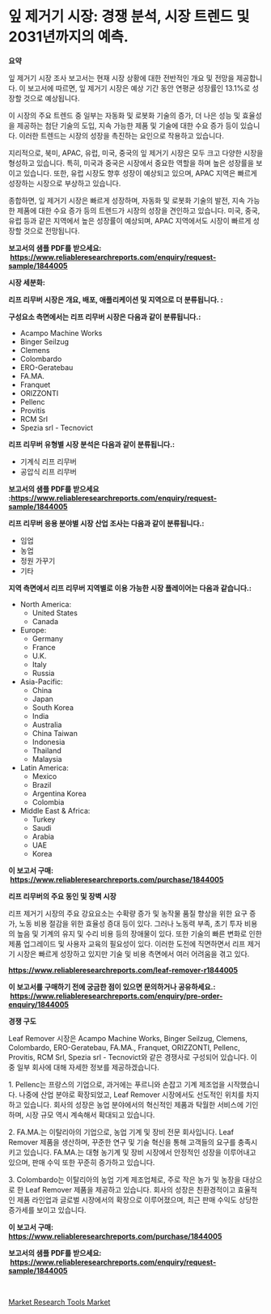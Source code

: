 <p><h1>잎 제거기 시장: 경쟁 분석, 시장 트렌드 및 2031년까지의 예측.</h1></p><p><strong>요약</strong></p>
<p><p>잎 제거기 시장 조사 보고서는 현재 시장 상황에 대한 전반적인 개요 및 전망을 제공합니다. 이 보고서에 따르면, 잎 제거기 시장은 예상 기간 동안 연평균 성장률인 13.1%로 성장할 것으로 예상됩니다.</p><p>이 시장의 주요 트렌드 중 일부는 자동화 및 로봇화 기술의 증가, 더 나은 성능 및 효율성을 제공하는 첨단 기술의 도입, 지속 가능한 제품 및 기술에 대한 수요 증가 등이 있습니다. 이러한 트렌드는 시장의 성장을 촉진하는 요인으로 작용하고 있습니다.</p><p>지리적으로, 북미, APAC, 유럽, 미국, 중국의 잎 제거기 시장은 모두 크고 다양한 시장을 형성하고 있습니다. 특히, 미국과 중국은 시장에서 중요한 역할을 하며 높은 성장률을 보이고 있습니다. 또한, 유럽 시장도 향후 성장이 예상되고 있으며, APAC 지역은 빠르게 성장하는 시장으로 부상하고 있습니다.</p><p>종합하면, 잎 제거기 시장은 빠르게 성장하며, 자동화 및 로봇화 기술의 발전, 지속 가능한 제품에 대한 수요 증가 등의 트렌드가 시장의 성장을 견인하고 있습니다. 미국, 중국, 유럽 등과 같은 지역에서 높은 성장률이 예상되며, APAC 지역에서도 시장이 빠르게 성장할 것으로 전망됩니다.</p></p>
<p><strong>보고서의 샘플 PDF를 받으세요: &nbsp;<a href="https://www.reliableresearchreports.com/enquiry/request-sample/1844005">https://www.reliableresearchreports.com/enquiry/request-sample/1844005</a></strong></p>
<p><strong>시장 세분화:</strong></p>
<p><strong> 리프 리무버 시장은 개요, 배포, 애플리케이션 및 지역으로 더 분류됩니다. :</strong></p>
<p><strong>구성요소 측면에서는 리프 리무버 시장은 다음과 같이 분류됩니다.:</strong></p>
<p><ul><li>Acampo Machine Works</li><li>Binger Seilzug</li><li>Clemens</li><li>Colombardo</li><li>ERO-Geratebau</li><li>FA.MA.</li><li>Franquet</li><li>ORIZZONTI</li><li>Pellenc</li><li>Provitis</li><li>RCM Srl</li><li>Spezia srl - Tecnovict</li></ul></p>
<p><strong> 리프 리무버 유형별 시장 분석은 다음과 같이 분류됩니다.:</strong></p>
<p><ul><li>기계식 리프 리무버</li><li>공압식 리프 리무버</li></ul></p>
<p><strong>보고서의 샘플 PDF를 받으세요 :<a href="https://www.reliableresearchreports.com/enquiry/request-sample/1844005">https://www.reliableresearchreports.com/enquiry/request-sample/1844005</a></strong></p>
<p><strong> 리프 리무버 응용 분야별 시장 산업 조사는 다음과 같이 분류됩니다.:</strong></p>
<p><ul><li>임업</li><li>농업</li><li>정원 가꾸기</li><li>기타</li></ul></p>
<p><strong>지역 측면에서 리프 리무버 지역별로 이용 가능한 시장 플레이어는 다음과 같습니다.:</strong></p>
<p><ul>
    <li>
        North America:
        <ul>
            <li>United States</li>
            <li>Canada</li>
        </ul>
    </li>
    <li>
        Europe:
        <ul>
            <li>Germany</li>
            <li>France</li>
            <li>U.K.</li>
            <li>Italy</li>
            <li>Russia</li>
        </ul>
    </li>
    <li>
        Asia-Pacific:
        <ul>
            <li>China</li>
            <li>Japan</li>
            <li>South Korea</li>
            <li>India</li>
            <li>Australia</li>
            <li>China Taiwan</li>
            <li>Indonesia</li>
            <li>Thailand</li>
            <li>Malaysia</li>
        </ul>
    </li>
    <li>
        Latin America:
        <ul>
            <li>Mexico</li>
            <li>Brazil</li>
            <li>Argentina Korea</li>
            <li>Colombia</li>
        </ul>
    </li>
    <li>
        Middle East & Africa:
        <ul>
            <li>Turkey</li>
            <li>Saudi</li>
            <li>Arabia</li>
            <li>UAE</li>
            <li>Korea</li>
        </ul>
    </li>
    </ul></p>
<p><strong>이 보고서 구매: &nbsp;<a href="https://www.reliableresearchreports.com/purchase/1844005">https://www.reliableresearchreports.com/purchase/1844005</a></strong></p>
<p><strong>리프 리무버의 주요 동인 및 장벽 시장</strong></p>
<p><p>리프 제거기 시장의 주요 강요요소는 수확량 증가 및 농작물 품질 향상을 위한 요구 증가, 노동 비용 절감을 위한 효율성 증대 등이 있다. 그러나 노동력 부족, 초기 투자 비용의 높음 및 기계의 유지 및 수리 비용 등의 장애물이 있다. 또한 기술의 빠른 변화로 인한 제품 업그레이드 및 사용자 교육의 필요성이 있다. 이러한 도전에 직면하면서 리프 제거기 시장은 빠르게 성장하고 있지만 기술 및 비용 측면에서 여러 어려움을 겪고 있다.</p></p>
<p><strong><a href="https://www.reliableresearchreports.com/leaf-remover-r1844005">https://www.reliableresearchreports.com/leaf-remover-r1844005</a></strong></p>
<p><strong>이 보고서를 구매하기 전에 궁금한 점이 있으면 문의하거나 공유하세요.: &nbsp;<a href="https://www.reliableresearchreports.com/enquiry/pre-order-enquiry/1844005">https://www.reliableresearchreports.com/enquiry/pre-order-enquiry/1844005</a></strong></p>
<p><strong>경쟁 구도</strong></p>
<p><p>Leaf Remover 시장은 Acampo Machine Works, Binger Seilzug, Clemens, Colombardo, ERO-Geratebau, FA.MA., Franquet, ORIZZONTI, Pellenc, Provitis, RCM Srl, Spezia srl - Tecnovict와 같은 경쟁사로 구성되어 있습니다. 이 중 일부 회사에 대해 자세한 정보를 제공하겠습니다.</p><p>1. Pellenc는 프랑스의 기업으로, 과거에는 푸르니와 손잡고 기계 제조업을 시작했습니다. 나중에 산업 분야로 확장되었고, Leaf Remover 시장에서도 선도적인 위치를 차지하고 있습니다. 회사의 성장은 농업 분야에서의 혁신적인 제품과 탁월한 서비스에 기인하며, 시장 규모 역시 계속해서 확대되고 있습니다.</p><p>2. FA.MA.는 이탈리아의 기업으로, 농업 기계 및 장비 전문 회사입니다. Leaf Remover 제품을 생산하며, 꾸준한 연구 및 기술 혁신을 통해 고객들의 요구를 충족시키고 있습니다. FA.MA.는 대형 농기계 및 장비 시장에서 안정적인 성장을 이루어내고 있으며, 판매 수익 또한 꾸준히 증가하고 있습니다.</p><p>3. Colombardo는 이탈리아의 농업 기계 제조업체로, 주로 작은 농가 및 농장을 대상으로 한 Leaf Remover 제품을 제공하고 있습니다. 회사의 성장은 친환경적이고 효율적인 제품 라인업과 글로벌 시장에서의 확장으로 이루어졌으며, 최근 판매 수익도 상당한 증가세를 보이고 있습니다.</p></p>
<p><strong>이 보고서 구매: &nbsp; <a href="https://www.reliableresearchreports.com/purchase/1844005">https://www.reliableresearchreports.com/purchase/1844005</a></strong></p>
<p><strong>보고서의 샘플 PDF를 받으세요: &nbsp;<a href="https://www.reliableresearchreports.com/enquiry/request-sample/1844005">https://www.reliableresearchreports.com/enquiry/request-sample/1844005</a></strong><strong></strong></p>
<p>&nbsp;</p>
<p><p><a href="https://github.com/ChiragRp1/Market-Research-Report-List-4/blob/main/market-research-tools-market.md">Market Research Tools Market</a></p></p>